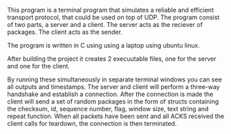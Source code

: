 This program is a terminal program that simulates a reliable and efficient transport protocol, that could be used on top of UDP.
The program consist of two parts, a server and a client. 
The server acts as the reciever of packages.
The client acts as the sender.

The program is written in C using using a laptop using ubuntu linux.

After building the project it creates 2 execuutable files, one for the server and one for the client.

By running these simultaneously in separate terminal windows you can see all outputs and timestamps.
The server and client will perform a three-way handshake and establish a connection. After the connection is made the client will send a set of random packages in the form of structs containing the checksum, id, sequence number, flag, window size, text string and repeat function.
When all packets have been sent and all ACKS received the client calls for teardown, the connection is then terminated.
